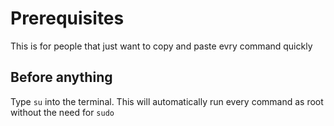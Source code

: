 # Prerequisites

This is for people that just want to copy and paste evry command quickly

## Before anything

Type `su` into the terminal. This will automatically run every command as root without the need for `sudo`
